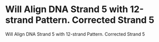 # Will Align DNA Strand 5 with 12-strand Pattern. Corrected Strand 5

Will Align DNA Strand 5 with 12-strand Pattern. Corrected Strand 5